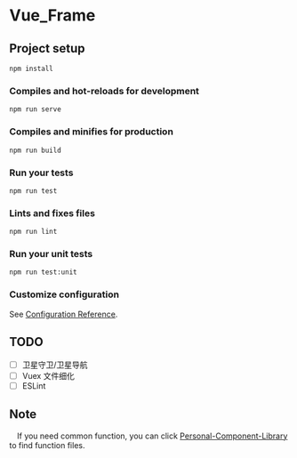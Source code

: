 # Vue_Frame

## Project setup
```
npm install
```

### Compiles and hot-reloads for development
```
npm run serve
```

### Compiles and minifies for production
```
npm run build
```

### Run your tests
```
npm run test
```

### Lints and fixes files
```
npm run lint
```

### Run your unit tests
```
npm run test:unit
```

### Customize configuration
See [Configuration Reference](https://cli.vuejs.org/config/).

## TODO

- [ ] 卫星守卫/卫星导航
- [ ] Vuex 文件细化
- [ ] ESLint

## Note

&emsp;If you need common function, you can click [Personal-Component-Library](https://github.com/Langery/Personal-Component-Library) to find function files.

